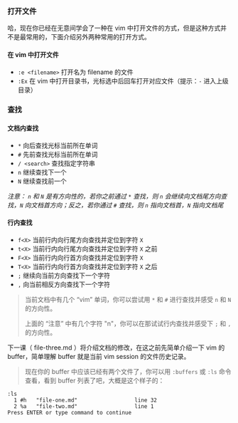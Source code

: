### 打开文件
哈，现在你已经在无意间学会了一种在 vim 中打开文件的方式，但是这种方式并不是最常用的，下面介绍另外两种常用的打开方式。

#### 在 vim 中打开文件
- ```:e <filename>``` 打开名为 filename 的文件
- ```:Ex``` 在 vim 中打开目录书，光标选中后回车打开对应文件（提示：```-``` 进入上级目录）

### 查找

#### 文档内查找
- ```*``` 向后查找光标当前所在单词
- ```#``` 先前查找光标当前所在单词
- ```/ <search>``` 查找指定字符串
- ```n``` 继续查找下一个
- ```N``` 继续查找前一个

_注意： ```n``` 和 ```N``` 是有方向性的，若你之前通过 ```*``` 查找，则 ```n``` 会继续向文档尾方向查找，```N``` 向文档首方向；反之，若你通过 ```#``` 查找，则 ```n``` 指向文档首，```N``` 指向文档尾_

#### 行内查找
- ```f<X>``` 当前行内向行尾方向查找并定位到字符 ```X```
- ```t<X>``` 当前行内向行尾方向查找并定位到字符 ```X``` 之前
- ```F<X>``` 当前行内向行首方向查找并定位到字符 ```X```
- ```T<X>``` 当前行内向行首方向查找并定位到字符 ```X``` 之后
- ```;``` 继续向当前方向查找下一个字符
- ```,``` 向当前相反方向查找下一个字符

> 当前文档中有几个 “vim” 单词，你可以尝试用 ```*``` 和 ```#``` 进行查找并感受 ```n``` 和 ```N``` 的方向性。
>
> 上面的 “注意” 中有几个字符 "n"，你可以在那试试行内查找并感受下 ```;``` 和 ```,``` 的方向性。

下一课（ file-three.md ）将介绍文档的修改，在这之前先简单介绍一下 vim 的 buffer，简单理解 buffer 就是当前 vim session 的文件历史记录。

> 现在你的 buffer 中应该已经有两个文件了，你可以用 ```:buffers``` 或 ```:ls``` 命令查看，看到 buffer 列表了吧，大概是这个样子的：

```
:ls
  1 #h   "file-one.md"                  line 32
  2 %a   "file-two.md"                  line 1
Press ENTER or type command to continue
```
